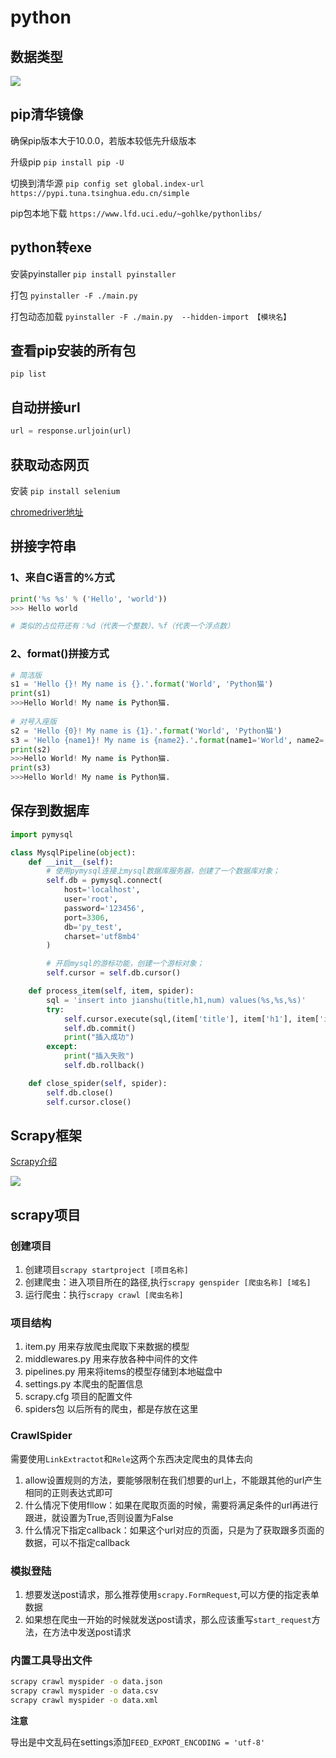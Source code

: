 # python
## 数据类型
![](https://gitee.com/jianglin521/picgoImg/raw/master/img/20200324083829.png)


## pip清华镜像
确保pip版本大于10.0.0，若版本较低先升级版本

升级pip `pip install pip -U`

切换到清华源 `pip config set global.index-url https://pypi.tuna.tsinghua.edu.cn/simple`

pip包本地下载 `https://www.lfd.uci.edu/~gohlke/pythonlibs/`

## python转exe
安装pyinstaller `pip install pyinstaller`

打包 `pyinstaller -F ./main.py`

打包动态加载 `pyinstaller -F ./main.py  --hidden-import 【模块名】`

## 查看pip安装的所有包
`pip list`

## 自动拼接url
```py
url = response.urljoin(url)
```
## 获取动态网页
安装  `pip install selenium`

[chromedriver地址](http://chromedriver.storage.googleapis.com/index.html)

## 拼接字符串
### 1、来自C语言的%方式
```py
print('%s %s' % ('Hello', 'world'))
>>> Hello world

# 类似的占位符还有：%d（代表一个整数）、%f（代表一个浮点数）
```
### 2、format()拼接方式
```py
# 简洁版
s1 = 'Hello {}! My name is {}.'.format('World', 'Python猫')
print(s1)
>>>Hello World! My name is Python猫.
 
# 对号入座版
s2 = 'Hello {0}! My name is {1}.'.format('World', 'Python猫')
s3 = 'Hello {name1}! My name is {name2}.'.format(name1='World', name2='Python猫')
print(s2)
>>>Hello World! My name is Python猫.
print(s3)
>>>Hello World! My name is Python猫.
```


## 保存到数据库
```py
import pymysql

class MysqlPipeline(object):
    def __init__(self):
        # 使用pymysql连接上mysql数据库服务器，创建了一个数据库对象；
        self.db = pymysql.connect(
            host='localhost',
            user='root',
            password='123456',
            port=3306,
            db='py_test',
            charset='utf8mb4'
        )

        # 开启mysql的游标功能，创建一个游标对象；              
        self.cursor = self.db.cursor()

    def process_item(self, item, spider):
        sql = 'insert into jianshu(title,h1,num) values(%s,%s,%s)'
        try:
            self.cursor.execute(sql,(item['title'], item['h1'], item['index']))
            self.db.commit()
            print("插入成功")
        except:
            print("插入失败")
            self.db.rollback()

    def close_spider(self, spider):
        self.db.close()
        self.cursor.close()
```

## Scrapy框架
[Scrapy介绍](https://www.jianshu.com/p/02cecfad9ef0)

![](https://gitee.com/jianglin521/picgoImg/raw/master/img/20200403090433.webp)

## scrapy项目
### 创建项目
1. 创建项目`scrapy startproject [项目名称]`
2. 创建爬虫：进入项目所在的路径,执行`scrapy genspider [爬虫名称] [域名]`
3. 运行爬虫：执行`scrapy crawl [爬虫名称]`

### 项目结构
1. item.py 用来存放爬虫爬取下来数据的模型
2. middlewares.py 用来存放各种中间件的文件
3. pipelines.py 用来将items的模型存储到本地磁盘中
4. settings.py 本爬虫的配置信息
5. scrapy.cfg 项目的配置文件
6. spiders包 以后所有的爬虫，都是存放在这里

### CrawlSpider
需要使用`LinkExtractot`和`Rele`这两个东西决定爬虫的具体去向
1. allow设置规则的方法，要能够限制在我们想要的url上，不能跟其他的url产生相同的正则表达式即可
2. 什么情况下使用fllow：如果在爬取页面的时候，需要将满足条件的url再进行跟进，就设置为True,否则设置为False
3. 什么情况下指定callback：如果这个url对应的页面，只是为了获取跟多页面的数据，可以不指定callback

### 模拟登陆
1. 想要发送post请求，那么推荐使用`scrapy.FormRequest`,可以方便的指定表单数据
2. 如果想在爬虫一开始的时候就发送post请求，那么应该重写`start_request`方法，在方法中发送post请求

### 内置工具导出文件
```sh
scrapy crawl myspider -o data.json 
scrapy crawl myspider -o data.csv 
scrapy crawl myspider -o data.xml
```

**注意**

导出是中文乱码在settings添加`FEED_EXPORT_ENCODING = 'utf-8'`







